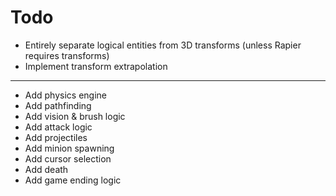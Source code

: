 # Todo

- Entirely separate logical entities from 3D transforms (unless Rapier requires transforms)
- Implement transform extrapolation

---

- Add physics engine
- Add pathfinding
- Add vision & brush logic
- Add attack logic
- Add projectiles
- Add minion spawning
- Add cursor selection
- Add death
- Add game ending logic
